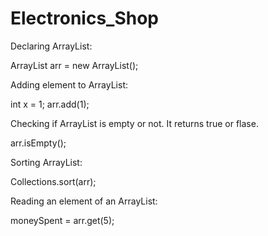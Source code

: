 # Electronics_Shop

Declaring ArrayList:

ArrayList <Integer> arr = new ArrayList<Integer>();

Adding element to ArrayList:

int x = 1;
arr.add(1);

Checking if ArrayList is empty or not. It returns true or flase.

arr.isEmpty();

Sorting ArrayList:

Collections.sort(arr);

Reading an element of an ArrayList:

moneySpent = arr.get(5);


